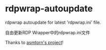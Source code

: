 # rdpwrap-autoupdate
rdpwrap autoupdate for latest 'rdpwrap.ini' file.

自由更新RDP Wrapper中的rdpwrap.ini文件  

Thanks to [asmtorn's project](https://github.com/asmtron/rdpwrap)!


